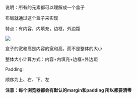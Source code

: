 说明：所有的元素都可以理解成一个盒子

布局就通过这个盒子来实现

  


特点：有内容，内填充，边框，外边距

![](index_files/e975dbad-c1e8-42c0-8a94-0d0ea8b1fd5a.jpg)

盒子的宽和高是内容的宽和高，而不是整体的大小

整体大小计算方式：内容+内填充+边框+外边距

  


Padding:

顺序为上、右、下、左

  


**注意：每个浏览器都会有默认的margin和padding 所以都要清零**

  


